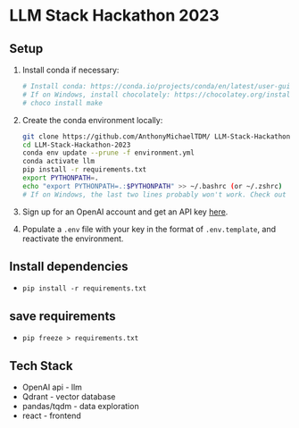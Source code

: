 # LLM Stack Hackathon 2023

## Setup

1. Install conda if necessary:

    ```bash
    # Install conda: https://conda.io/projects/conda/en/latest/user-guide/install/index.html#regular-installation
    # If on Windows, install chocolately: https://chocolatey.org/install. Then, run:
    # choco install make
    ```

2. Create the conda environment locally:

    ```bash
    git clone https://github.com/AnthonyMichaelTDM/ LLM-Stack-Hackathon-2023.git
    cd LLM-Stack-Hackathon-2023
    conda env update --prune -f environment.yml
    conda activate llm
    pip install -r requirements.txt
    export PYTHONPATH=.
    echo "export PYTHONPATH=.:$PYTHONPATH" >> ~/.bashrc (or ~/.zshrc)
    # If on Windows, the last two lines probably won't work. Check out this guide for more info: https://datatofish.com/add-python-to-windows-path/
    ```

3. Sign up for an OpenAI account and get an API key [here](https://beta.openai.com/account/api-keys).
4. Populate a `.env` file with your key in the format of `.env.template`, and reactivate the environment.

## Install dependencies

- `pip install -r requirements.txt`

## save requirements

- `pip freeze > requirements.txt`

## Tech Stack

- OpenAI api - llm
- Qdrant - vector database
- pandas/tqdm - data exploration
- react - frontend
